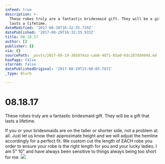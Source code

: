 ```yaml
---
inFeed: true
description: >-
  These robes truly are a fantastic bridesmaid gift. They will be a gift that
  lasts a lifetime.
dateModified: '2017-08-20T16:32:35.729Z'
datePublished: '2017-08-20T16:32:35.933Z'
title: 08.18.17
author: []
publisher: {}
via: {}
sourcePath: _posts/2017-08-19-385874a3-cab6-4871-85a0-6dc287dd494d.md
hasPage: false
starred: false
datePublishedOriginal: '2017-08-19T15:08:05.787Z'
_type: Blurb

---
```

# 08.18.17

These robes truly are a fantastic bridesmaid gift. They will be a gift that lasts a lifetime.

If you or your bridesmaids are on the taller or shorter side, not a problem at all. Just let us know their approximate height and we will adjust the hemline accordingly for a perfect fit. We custom cut the length of EACH robe you order to ensure your robe is the right length for you and your lucky ladies. I am 5" 10" and have always been sensitive to things always being too short for me.
![](https://the-grid-user-content.s3-us-west-2.amazonaws.com/acbd5c9b-d7fe-48f4-9fa9-94a0252f4441.jpg)